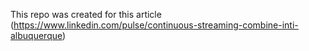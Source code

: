 This repo was created for this article (https://www.linkedin.com/pulse/continuous-streaming-combine-inti-albuquerque)
